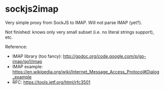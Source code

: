 # sockjs2imap

Very simple proxy from SockJS to IMAP. Will not parse IMAP (yet?).

Not finished: knows only very small subset (i.e. no literal strings support),
etc.

Reference:

 - IMAP library (too fancy): http://godoc.org/code.google.com/p/go-imap/go1/imap
 - IMAP example: https://en.wikipedia.org/wiki/Internet_Message_Access_Protocol#Dialog_example
 - RFC: https://tools.ietf.org/html/rfc3501
